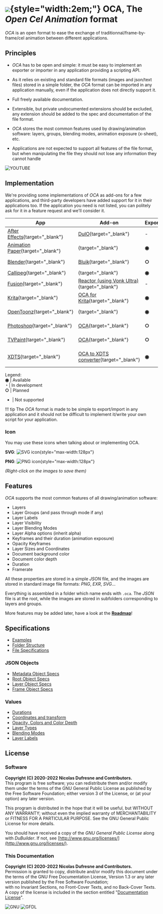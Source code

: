# ![](img/icons/oca.png){style="width:2em;"} OCA, The *Open Cel Animation* format

*OCA* is an open format to ease the exchange of traditionnal/frame-by-frame/cel animation between different applications.

## Principles

- *OCA* has to be open and simple: it must be easy to implement an exporter or importer in any application providing a scripting API.

- As it relies on existing and standard file formats (images and json/text files) stored in a simple folder, the *OCA* format can be imported in any application manually, even if the application does not directly support it.

- Full freely available documentation.

- Extensible, but private undocumented extensions should be excluded, any extension should be added to the spec and documentation of the file format.

- *OCA* stores the most common features used by drawing/animation software: layers, groups, blending modes, animation exposure (x-sheet), etc.

- Applications are not expected to support all features of the file format, but when manipulating the file they should not lose any information they cannot handle

![YOUTUBE](cjAMmYF8OtE)

## Implementation

We're providing some implementations of *OCA* as add-ons for a few applications, and third-party developers have added support for it in their applications too. If the application you need is not listed, you can politely ask for it in a feature request and we'll consider it.

<!-- implementation_list:begin -->
| App | Add-on | Exports | Imports | Comments | Maintainer |
|---|---|---|---|---|---|
| [After Effects](https://www.adobe.com/products/aftereffects.html){target="_blank"} | [DuIO](https://github.com/Rainbox-dev/DuAEF_DuIO){target="_blank"} | - | **◉** |  | [RxLaboratory / Duduf](https://rxlaboratory.org){target="_blank"} |
| [Animation Paper](https://animationpaper.com/){target="_blank"} | [](){target="_blank"} | **◉** | *?* |  | [Niels Krogh Mortensen](){target="_blank"} |
| [Blender](https://blender.org/){target="_blank"} | [Bluik](https://rxlaboratory.org/tools/bluik/){target="_blank"} | **○** | **◉** | Exporter for Grease Pencil planned. | [RxLaboratory / Duduf](https://rxlaboratory.org){target="_blank"} |
| [Callipeg](https://callipeg.com){target="_blank"} | [](){target="_blank"} | **◉** | - |  | [Enoben](){target="_blank"} |
| [Fusion](https://www.blackmagicdesign.com/products/fusion/){target="_blank"} | [Reactor (using Vonk Ultra)](https://www.steakunderwater.com/){target="_blank"} | - | **◉** |  | [We Suck Less](https://www.steakunderwater.com/wesuckless/){target="_blank"} |
| [Krita](http://krita.org/){target="_blank"} | [OCA for Krita](https://rxlaboratory.org/tools/oca-for-krita/){target="_blank"} | **◉** | **○** |  | [RxLaboratory / Duduf](https://rxlaboratory.org){target="_blank"} |
| [OpenToonz](https://opentoonz.github.io/e/){target="_blank"} | [](){target="_blank"} | **◉** | - | Some limitations, see https://github.com/opentoonz/opentoonz/pull/4483 | [Dwango](https://en.dwango.co.jp/){target="_blank"} |
| [Photoshop](https://www.adobe.com/products/photoshop.html){target="_blank"} | [OCA](){target="_blank"} | **○** | - |  | [RxLaboratory / Duduf](https://rxlaboratory.org){target="_blank"} |
| [TVPaint](https://www.tvpaint.com/){target="_blank"} | [OCA](){target="_blank"} | **○** | - |  | [RxLaboratory / Duduf](https://rxlaboratory.org){target="_blank"} |
| [XDTS](){target="_blank"} | [OCA to XDTS converter](https://wolfinabowl.itch.io/oca-to-xdts-converter){target="_blank"} | **◉** | **◉** | XDTS is a format supported by OpenToonz, Tahoma, Clip Studio Paint EX and Toei Animation Digital Exposure Sheet. | [Wolf In A Bow](https://wolfinabowl.itch.io/){target="_blank"} |

Legend:  
**◉** | Available  
**◔** | In development  
**○** | Planned  
- | Not supported

<!-- implementation_list:end -->


!!! tip
    The *OCA* format is made to be simple to export/import in any application and it should not be difficult to implement it/write your own script for your application.

### Icon

You may use these icons when talking about or implementing OCA.

**SVG**: ![SVG icon](img/icons/oca-icon.svg){style="max-width:128px"}

**PNG**: ![PNG icon](img/icons/oca.png){style="max-width:128px"}

*(Right-click on the images to save them)*

## Features

*OCA* supports the most common features of all drawing/animation software:

- Layers
- Layer Groups (and pass through mode if any)
- Layer Labels
- Layer Visibility
- Layer Blending Modes
- Layer Alpha options (inherit alpha)
- Keyframes and their duration (animation exposure)
- Opacity Keyframes
- Layer Sizes and Coordinates
- Document background color
- Document color depth
- Duration
- Framerate

All these properties are stored in a simple *JSON* file, and the images are stored in standard image file formats: *PNG*, *EXR*, *SVG*...

Everything is assembled in a folder which name ends with `.oca`. The *JSON* file is at the root, while the images are stored in subfolders corresponding to layers and groups.

More features may be added later, have a look at the [**Roadmap**](roadmap.md)!

## Specifications

- [Examples](specs/examples.md)
- [Folder Structure](specs/folder-structure.md)
- [File Specifications](specs/folder-structure.md)

### JSON Objects

- [Metadata Object Specs](specs/meta.md)
- [Root Object Specs](specs/root.md)
- [Layer Object Specs](specs/layer.md)
- [Frame Object Specs](specs/frame.md)

### Values

- [Durations](specs/durations.md)
- [Coordinates and transform](specs/coordinates.md)
- [Opacity, Colors and Color Depth](specs/color-depth.md)
- [Layer Types](specs/layer-types.md)
- [Blending Modes](specs/blending-modes.md)
- [Layer Labels](specs/blending-modes.md)

## License

### Software

**Copyright (C)  2020-2022 Nicolas Dufresne and Contributors.**  
This program is free software; you can redistribute them and/or modify them under the terms of the GNU General Public License as published by the Free Software Foundation; either version 3 of the License, or (at your option) any later version.

This program is distributed in the hope that it will be useful, but WITHOUT ANY WARRANTY; without even the implied warranty of MERCHANTABILITY or FITNESS FOR A PARTICULAR PURPOSE. See the GNU General Public License for more details.

You should have received a copy of the *GNU General Public License* along with *DuBuilder*. If not, see [http://www.gnu.org/licenses/](http://www.gnu.org/licenses/).

### This Documentation

**Copyright (C)  2020-2022 Nicolas Dufresne and Contributors.**  
Permission is granted to copy, distribute and/or modify this document under the terms of the GNU Free Documentation License, Version 1.3 or any later version published by the Free Software Foundation;  
with no Invariant Sections, no Front-Cover Texts, and no Back-Cover Texts.
A copy of the license is included in the section entitled "[Documentation License](licenses/gfdl.md)".

![GNU](img/gnu.png) ![GFDL](img/gfdl-logo.png)
